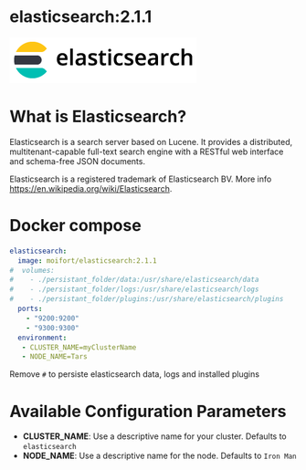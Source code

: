 # elasticsearch:2.1.1

![](https://raw.githubusercontent.com/docker-library/docs/7688e51a41c0c10dca4e6c376be886ce64b9620f/elasticsearch/logo.png)

# What is Elasticsearch?

Elasticsearch is a search server based on Lucene. It provides a distributed, multitenant-capable full-text search engine with a RESTful web interface and schema-free JSON documents.

Elasticsearch is a registered trademark of Elasticsearch BV. More info https://en.wikipedia.org/wiki/Elasticsearch.

# Docker compose

```yml
elasticsearch:
  image: moifort/elasticsearch:2.1.1
#  volumes:
#    - ./persistant_folder/data:/usr/share/elasticsearch/data
#    - ./persistant_folder/logs:/usr/share/elasticsearch/logs
#    - ./persistant_folder/plugins:/usr/share/elasticsearch/plugins
  ports:
    - "9200:9200"
    - "9300:9300"
  environment:
   - CLUSTER_NAME=myClusterName
   - NODE_NAME=Tars
```

Remove `#` to persiste elasticsearch data, logs and installed plugins

# Available Configuration Parameters

- **CLUSTER_NAME**: Use a descriptive name for your cluster. Defaults to `elasticsearch`
- **NODE_NAME**: Use a descriptive name for the node. Defaults to `Iron Man`
